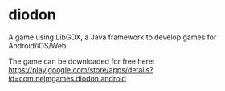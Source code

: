 # diodon
A game using LibGDX, a Java framework to develop games for Android/iOS/Web


The game can be downloaded for free here:
https://play.google.com/store/apps/details?id=com.nejmgames.diodon.android

